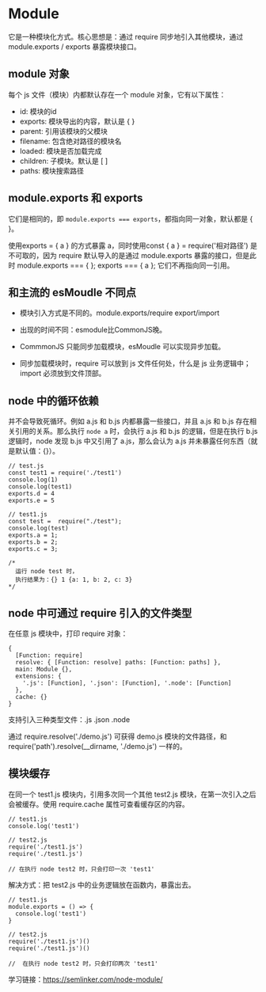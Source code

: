 # Module

它是一种模块化方式。核心思想是：通过 require 同步地引入其他模块，通过 module.exports / exports 暴露模块接口。

## module 对象

每个 js 文件（模块）内都默认存在一个 module 对象，它有以下属性：

- id: 模块的id
- exports: 模块导出的内容，默认是 { }
- parent: 引用该模块的父模块
- filename: 包含绝对路径的模块名
- loaded: 模块是否加载完成
- children: 子模块。默认是 [ ]
- paths: 模块搜索路径

## module.exports 和 exports

它们是相同的，即 `module.exports === exports`，都指向同一对象，默认都是 { }。

使用exports = { a } 的方式暴露 a，同时使用const { a } = require('相对路径') 是不可取的，因为 require 默认导入的是通过 module.exports 暴露的接口，但是此时 module.exports === { }; exports === { a }; 它们不再指向同一引用。  

## 和主流的 esMoudle 不同点

+ 模块引入方式是不同的。module.exports/require export/import

+ 出现的时间不同：esmodule比CommonJS晚。

+ CommmonJS 只能同步加载模块，esMoudle 可以实现异步加载。

+ 同步加载模块时，require 可以放到 js 文件任何处，什么是 js 业务逻辑中；import 必须放到文件顶部。

## node 中的循环依赖

并不会导致死循环。例如 a.js 和 b.js 内都暴露一些接口，并且 a.js 和 b.js 存在相关引用的关系。那么执行 `node a` 时，会执行 a.js 和 b.js 的逻辑，但是在执行 b.js 逻辑时，node 发现 b.js 中又引用了 a.js，那么会认为 a.js 并未暴露任何东西（就是默认值：{}）。

    // test.js
    const test1 = require('./test1')
    console.log(1)
    console.log(test1)
    exports.d = 4
    exports.e = 5

    // test1.js
    const test =  require("./test");
    console.log(test)
    exports.a = 1;
    exports.b = 2;
    exports.c = 3;

    /* 
      运行 node test 时，
      执行结果为：{} 1 {a: 1, b: 2, c: 3} 
    */

## node 中可通过 require 引入的文件类型

在任意 js 模块中，打印 require 对象：

    {
      [Function: require]
      resolve: { [Function: resolve] paths: [Function: paths] },
      main: Module {},
      extensions: {
        '.js': [Function], '.json': [Function], '.node': [Function]
      },
      cache: {}
    }

支持引入三种类型文件：.js .json .node

通过 require.resolve('./demo.js') 可获得 demo.js 模块的文件路径，和 require('path').resolve(__dirname, './demo.js') 一样的。

## 模块缓存

在同一个 test1.js 模块内，引用多次同一个其他 test2.js 模块，在第一次引入之后会被缓存。使用 require.cache 属性可查看缓存区的内容。

    // test1.js
    console.log('test1')

    // test2.js
    require('./test1.js')
    require('./test1.js')

    // 在执行 node test2 时，只会打印一次 'test1'

解决方式：把 test2.js 中的业务逻辑放在函数内，暴露出去。

    // test1.js
    module.exports = () => {
      console.log('test1')
    }

    // test2.js
    require('./test1.js')()
    require('./test1.js')()

    //  在执行 node test2 时，只会打印两次 'test1'

学习链接：https://semlinker.com/node-module/
